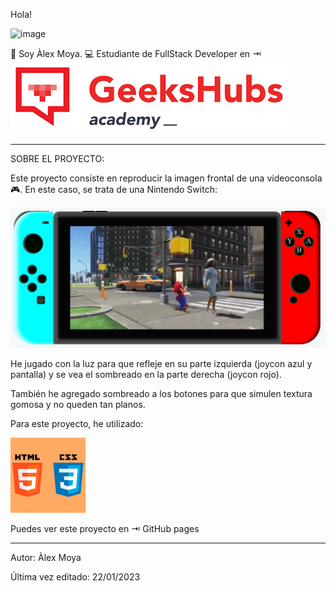 Hola! 



![image](./img/Henlo%20fren.gif)

👋 Soy Àlex Moya.
💻 Estudiante de FullStack Developer en ⇥ ![image](./img/geekshub%20logo.png)

----------------------------------------------------

SOBRE EL PROYECTO:

Este proyecto consiste en reproducir la imagen frontal de una videoconsola🎮. En este caso, se trata de una Nintendo Switch:

![imagen](./img/switch.PNG)

He jugado con la luz para que refleje en su parte izquierda (joycon azul y pantalla) y se vea el sombreado en la parte derecha (joycon rojo).

También he agregado sombreado a los botones para que simulen textura gomosa y no queden tan planos.

Para este proyecto, he utilizado:

![imagen](./img/css%20html.jpg)

Puedes ver este proyecto en ⇥ GitHub pages

-----------------------------------------------------
Autor: Àlex Moya

Última vez editado: 22/01/2023

